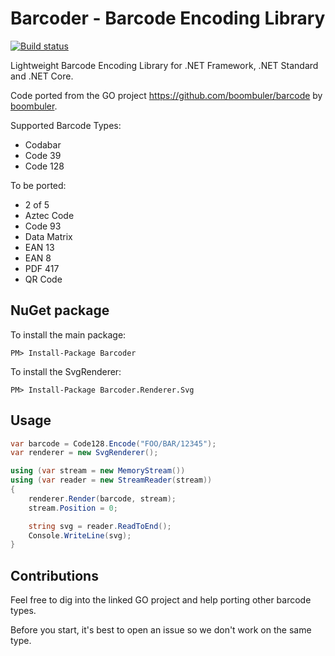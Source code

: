 # Barcoder - Barcode Encoding Library

[![Build status](https://ci.appveyor.com/api/projects/status/x6dhc3m70nxj30mx/branch/master?svg=true)](https://ci.appveyor.com/project/huysentruitw/barcoder/branch/master)

Lightweight Barcode Encoding Library for .NET Framework, .NET Standard and .NET Core.

Code ported from the GO project https://github.com/boombuler/barcode by [boombuler](https://github.com/boombuler).

Supported Barcode Types:

* Codabar
* Code 39
* Code 128

To be ported:

* 2 of 5
* Aztec Code
* Code 93
* Data Matrix
* EAN 13
* EAN 8
* PDF 417
* QR Code

## NuGet package

To install the main package:

    PM> Install-Package Barcoder

To install the SvgRenderer:

    PM> Install-Package Barcoder.Renderer.Svg

## Usage

```csharp
var barcode = Code128.Encode("FOO/BAR/12345");
var renderer = new SvgRenderer();

using (var stream = new MemoryStream())
using (var reader = new StreamReader(stream))
{
    renderer.Render(barcode, stream);
    stream.Position = 0;

    string svg = reader.ReadToEnd();
    Console.WriteLine(svg);
}
```

## Contributions

Feel free to dig into the linked GO project and help porting other barcode types.

Before you start, it's best to open an issue so we don't work on the same type.
